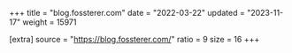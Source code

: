 +++
title = "blog.fossterer.com"
date = "2022-03-22"
updated = "2023-11-17"
weight = 15971

[extra]
source = "https://blog.fossterer.com/"
ratio = 9
size = 16
+++
